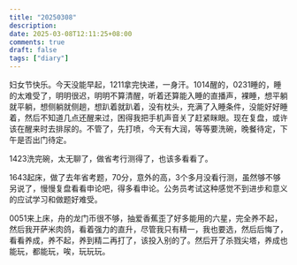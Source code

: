 ```yaml
---
title: "20250308"
description: 
date: 2025-03-08T12:11:25+08:00
comments: true
draft: false
tags: ["diary"]
---
```

妇女节快乐。今天没能早起，1211拿完快递，一身汗。1014醒的，0231睡的，睡的太难受了，明明很迟，明明不算清醒，听着还算能入睡的直播声，裸睡，想平躺就平躺，想侧躺就侧趟，想趴着就趴着，没有枕头，充满了入睡条件，没能好好睡着，然后不知道几点还醒来过，困得我把手机声音关了赶紧眯眼。现在复盘，或许该在醒来时去排尿的。不管了，先打喷，今天有大润，等等要洗碗，晚餐待定，下午是否出门待定。

1423洗完碗，太无聊了，做省考行测得了，也该多看看了。

1643起床，做了去年省考题，70分，意外的高，3个多月没看行测，虽然够不够另说了，慢慢复盘看看申论吧，得多看申论。公务员考试这种感觉不到进步和意义的应试学习和做题好难受。

0051来上床，舟的龙门币很不够，抽爱香蕉歪了好多能用的六星，完全养不起，然后我开萨米肉鸽，看着强力的直升，尽管我只有精一，我也要选，然后后悔了，看看养成，养不起，养到精二再打了，该投入别的了。然后开了杀戮尖塔，养成也能玩，都能玩，唉，玩玩玩。